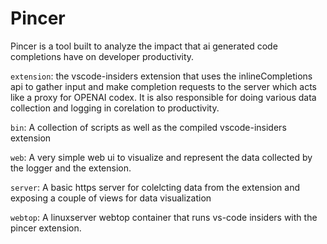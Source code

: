 # Pincer

Pincer is a tool built to analyze the impact that ai generated code completions have on developer productivity.

`extension`: the vscode-insiders extension that uses the inlineCompletions api to gather input and make completion requests to the server which acts like a proxy for OPENAI codex. It is also responsible for doing various data collection and logging in corelation to productivity.

`bin`: A collection of scripts as well as the compiled vscode-insiders extension

`web`: A very simple web ui to visualize and represent the data collected by the logger and the extension.

`server`: A basic https server for colelcting data from the extension and exposing a couple of views for data visualization

`webtop`: A linuxserver webtop container that runs vs-code insiders with the pincer extension.
